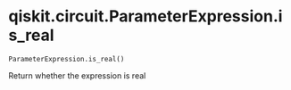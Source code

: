 # qiskit.circuit.ParameterExpression.is\_real

`ParameterExpression.is_real()`

Return whether the expression is real

